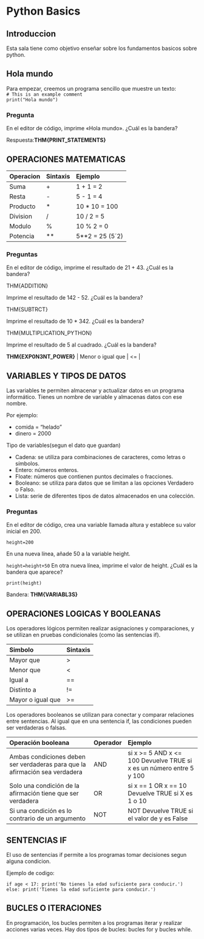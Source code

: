 # Python Basics

## Introduccion

Esta sala tiene como objetivo enseñar sobre los fundamentos basicos sobre python.

## Hola mundo

Para empezar, creemos un programa sencillo que muestre un texto:  
`# This is an example comment`  
`print("Hola mundo")`

### Pregunta

En el editor de código, imprime «Hola mundo». ¿Cuál es la bandera?

Respuesta:**THM{PRINT_STATEMENTS}**

## OPERACIONES MATEMATICAS

| Operacion |	Sintaxis	| Ejemplo |
| :-- | :-- | :-- | 
| Suma	| +	| 1 + 1 = 2 |
| Resta	| -	| 5 - 1 = 4 |
| Producto	| *	| 10 * 10 = 100 |
| Division	| /	| 10 / 2 = 5 |
| Modulo	| %	| 10 % 2 = 0 |
| Potencia	| **	| 5**2 = 25 (5´2) |

### Preguntas

En el editor de código, imprime el resultado de 21 + 43. ¿Cuál es la bandera?

THM{ADDITI0N}

Imprime el resultado de 142 - 52. ¿Cuál es la bandera?

THM{SUBTRCT}

Imprime el resultado de 10 * 342. ¿Cuál es la bandera?

THM{MULTIPLICATION_PYTHON}

Imprime el resultado de 5 al cuadrado. ¿Cuál es la bandera?

**THM{EXP0N3NT_POWER}**
| Menor o igual que	| <= |

## VARIABLES Y TIPOS DE DATOS

Las variables te permiten almacenar y actualizar datos en un programa informático. Tienes un nombre de variable y almacenas datos con ese nombre.

Por ejemplo:

- comida = “helado”
- dinero = 2000

Tipo de variables(segun el dato que guardan)

- Cadena: se utiliza para combinaciones de caracteres, como letras o símbolos.
- Entero: números enteros.
- Floate: números que contienen puntos decimales o fracciones.
- Booleano: se utiliza para datos que se limitan a las opciones Verdadero o Falso.
- Lista: serie de diferentes tipos de datos almacenados en una colección.

### Preguntas

En el editor de código, crea una variable llamada altura y establece su valor inicial en 200.

`height=200`

En una nueva línea, añade 50 a la variable height.

`height=height+50`
En otra nueva línea, imprime el valor de height. ¿Cuál es la bandera que aparece?

`print(height)`

Bandera: **THM{VARIABL3S}**

## OPERACIONES LOGICAS Y BOOLEANAS

Los operadores lógicos permiten realizar asignaciones y comparaciones, y se utilizan en pruebas condicionales (como las sentencias if).

| Simbolo	| Sintaxis |
| :-- | :-- | 
| Mayor que | > |
| Menor que	| < |
| Igual a | == |
| Distinto a| != |
| Mayor o igual que	| >= |

Los operadores booleanos se utilizan para conectar y comparar relaciones entre sentencias. Al igual que en una sentencia if, las condiciones pueden ser verdaderas o falsas.

| Operación booleana | Operador | Ejemplo |
| :-- | :-- | :-- | 
| Ambas condiciones deben ser verdaderas para que la afirmación sea verdadera | AND | si x >= 5 AND x <= 100 Devuelve TRUE si x es un número entre 5 y 100 |
| Solo una condición de la afirmación tiene que ser verdadera | OR | si x == 1 OR x == 10 Devuelve TRUE si X es 1 o 10 |
| Si una condición es lo contrario de un argumento | NOT | NOT Devuelve TRUE si el valor de y es False |

## SENTENCIAS IF

El uso de sentencias if permite a los programas tomar decisiones segun alguna condicion.

Ejemplo de codigo: 

`if age < 17:
    print('No tienes la edad suficiente para conducir.')
else:
    print('Tienes la edad suficiente para conducir.')`

## BUCLES O ITERACIONES

En programación, los bucles permiten a los programas iterar y realizar acciones varias veces. Hay dos tipos de bucles: bucles for y bucles while.
